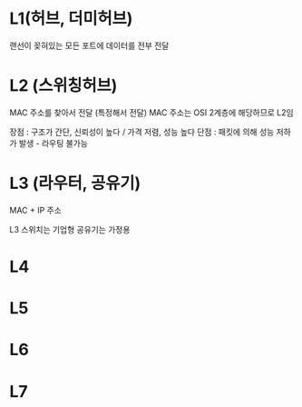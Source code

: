

# L1(허브, 더미허브)

랜선이 꽂혀있는 모든 포트에 데이터를 전부 전달 

# L2 (스위칭허브)

MAC 주소를 찾아서 전달 (특정해서 전달)
MAC 주소는 OSI 2계층에 해당하므로 L2임

장점 : 구조가 간단, 신뢰성이 높다 / 가격 저렴, 성능 높다
단점 : 패킷에 의해 성능 저하가 발생 - 라우팅 불가능


# L3 (라우터, 공유기)

MAC + IP 주소

L3 스위치는 기업형 공유기는 가정용

# L4



# L5


# L6


# L7
